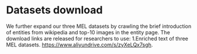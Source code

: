 # Datasets download
We further expand our three MEL datasets by crawling the brief introduction of entities from wikipedia and top-10 images in the entity page.
The download links are released for researchers to use:
1.Enriched text of three MEL datasets. https://www.aliyundrive.com/s/zyXeLQx7sgh.
